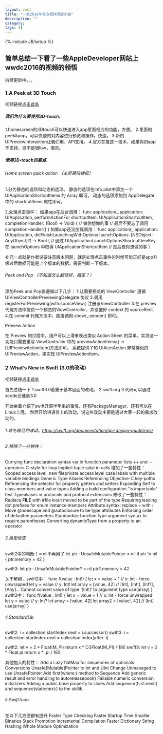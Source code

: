 ```yaml
---
layout: post
title: "一些2016年官方视频观后小结"
description: ""
category: 
tags: []
---
```

{% include JB/setup %}
## 简单总结一下看了一些AppleDeveloper网站上wwdc2016的视频的领悟

持续更新中。。。


### 1.A Peek at 3D Touch

视频链接[点击此处](https://developer.apple.com/videos/play/wwdc2016/228/)

##### 我们为什么要使用3D-touch.
1.homescreen的3Dtouch可以快速进入app里面相应的功能，方便。
2.里面的peek&pop，可以快速的对内容进行预览和操作，快速。
3.新的UIPreviewInteraction让我们用，API支持。
4.官方在推这一技术，如果你的app不支持，岂不是很low，潮流。

##### 使用3D-touch的要点.
###### Home screen quick action （主屏幕快捷框）
1.分为静态的选项和动态的选项。
静态的选项在Info.plist中添加一个 UIApplicationShortcutItems 的 Array 即可。
动态的选项添加到 AppDelegate 中的 shortcutItems 属性即可。

2.处理点击事件：
如果app在后台调用：
	func application(_ application: UIApplication, performActionFor shortcutItem: UIApplicationShortcutItem, completionHandler: (Bool) -> Void) {
	// 做你想做的事
	// 最后不要忘了调用completionHandler()
	}
如果app还没加载调用：
    func application(_ application: UIApplication, didFinishLaunchingWithOptions launchOptions: [NSObject: AnyObject]?) -> Bool {
    // 通过 UIApplicationLaunchOptionsShortcutItemKey 在 launchOptions 中取得 UIApplicationShortcutItem
    // 然后做你想做的事
    }

补充一点就是作者说要注意版本问题，就是处理点击事件的时候可能正好是app升级过后数据可能是上个版本的数据，需要判断一下版本。

###### Peek and Pop （不知道怎么翻译好，概览？）
添加Peek and Pop要遵循以下几步：
1.让需要预览的 ViewController 遵循 UIViewControllerPreviewingDelegate 协议
2.调用 registerForPreviewing(with:sourceView:) 注册该ViewController
3.在 preview 代理方法中提供一个预览的ViewController，并设置好 context 的 sourceRect.
4.在 commit 代理方法中，直接调用 show(_:sender:) 即可。

Preview Action

在 Preview 的过程中，用户可以上滑来唤出类似 Action Sheet 的菜单。实现这一功能只需要重写 ViewController 中的 previewActionItems() -> [UIPreviewActionItem]方法即可。 系统提供了和 UIAlertAction 非常类似的 UIPreviewAction，来实现 UIPreviewActionItem。

### 2.What’s New in Swift (3.0的改动)

视频链接[点击此处](https://developer.apple.com/videos/play/wwdc2016/402/)

首先总结一下
1.swift3.0着重于基本层面的改动。
2.swift.org
3.代码可以通过xcode迁徙到3.0

开始坐着介绍了swift开源半年来的事情，还有PackageManager，还有可以在Linux上用。
然后开始讲语言上的改动，说这些改动主要是通过大家一起的需求改动的。
###### 1.命名规范的改动。https://swift.org/documentation/api-design-guidelines/
###### 2.移除了一些特性：
Currying func declaration 
syntax var in function parameter 
lists ++ and -- operators
C-style for loop
Implicit tuple splat in calls
增加了一些特性：
Scoped access level, new fileprivate access level 
case labels with multiple variable bindings
Generic Type Aliases
Referencing Objective-C key-paths
Referencing the selector for property getters and setters 
Expanding Self to class members and value types 
Adding a build configuration “is importable” test 
Typealiases in protocols and protocol extensions
修改了一些特性：
Replace __FILE__ with #file
inout moved to be part of the type
Requiring leading dot prefixes for enum instance members 
Attribute syntax: replace = with :
Move @noescape and @autoclosure to be type attributes 
Enforcing order of defaulted parameters
Standardize function type argument syntax to require parentheses 
Converting dynamicType from a property to an operator

###### 3.类型检查
swift2中的判断！＝nil不再用了
    let ptr : UnsafeMutablePointer<Int> = nil
    if ptr != nil {
    ptr.memory = 42
    }

swift3:
    let ptr : UnsafeMutablePointer<Int>? = nil 
    ptr?.memory = 42

关于解绑，swift2中：
    func f(value : Int!) {
    let x = value + 1 // x: Int - force unwrapped
    let y = value // y: Int!
    let array = [value, 42] // [Int], [Int!], [Int?], [Any]... Cannot convert value of type ‘[Int!]’ to argument type 
    use(array) }
swift3中：
    func f(value : Int!) {
    let x = value + 1 // x: Int - force unwrapped let y = value // y: Int?
    let array = [value, 42]
    let array2 = [value!, 42] // [Int]
    use(array) }

###### 4.StandardLib
swift2:
    i = collection.startIndex
    next = i.successor()
swift3:
    i = collection.startIndex
    next = collection.index(after: i)

swift2:
    let v = 2 * Float(M_PI)
    return x * CGFloat(M_PI) / 180
swift3:
    let v = 2 * Float.pi
    return x * .pi / 180

其他加入的特性：
Add a Lazy flatMap for sequences of optionals
Conversions Unsafe[Mutable]Pointer to Int and UInt
Change Unmanaged to use UnsafePointer
Add first(where:) method to Sequence
Add generic result and error handling to autoreleasepool()
Failable numeric conversion initializers
Adding a public base property to slices
Add sequence(first:next:) and sequence(state:next:) to the stdlib

###### 5.SwiftTools
在以下几方便都有提升
Faster Type Checking
Faster Startup Time
Smaller Binaries
Stack Promotion
Incremental Compilation
Faster Dictionary
String Hashing
Whole Module Optimization



